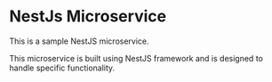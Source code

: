 # NestJs Microservice

This is a sample NestJS microservice.

This microservice is built using NestJS framework and is designed to handle specific functionality.
